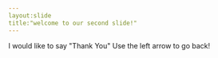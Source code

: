 ```yaml
---
layout:slide
title:"welcome to our second slide!"
---
```

I would like to say "Thank You"
Use the left arrow to go back!
